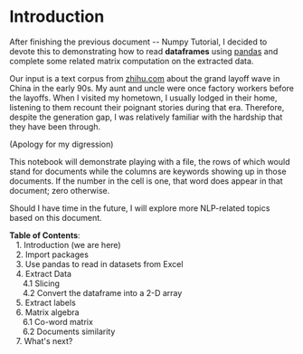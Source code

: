 # Introduction
After finishing the previous document -- Numpy Tutorial, I decided to devote this to demonstrating how to read **dataframes** using [pandas](https://pandas.pydata.org/docs/reference/io.html) and complete some related matrix computation on the extracted data.

Our input is a text corpus from [zhihu.com](https://www.zhihu.com/question/21051140) about the grand layoff wave in China in the early 90s. My aunt and uncle were once factory workers before the layoffs. When I visited my hometown, I usually lodged in their home, listening to them recount their poignant stories during that era. Therefore, despite the generation gap, I was relatively familiar with the hardship that they have been through.  

(Apology for my digression)

This notebook will demonstrate playing with a file, the rows of which would stand for documents while the columns are keywords showing up in those documents. If the number in the cell is one, that word does appear in that document; zero otherwise.


Should I have time in the future, I will explore more NLP-related topics based on this document.  

**Table of Contents**:<br>
&nbsp;&nbsp;&nbsp;1. Introduction (we are here)<br>
&nbsp;&nbsp;&nbsp;2. Import packages<br>
&nbsp;&nbsp;&nbsp;3. Use pandas to read in datasets from Excel<br>
&nbsp;&nbsp;&nbsp;4. Extract Data<br>
&nbsp;&nbsp;&nbsp;&nbsp;&nbsp;&nbsp;4.1 Slicing<br>
&nbsp;&nbsp;&nbsp;&nbsp;&nbsp;&nbsp;4.2 Convert the dataframe into a 2-D array<br>
&nbsp;&nbsp;&nbsp;5. Extract labels<br>
&nbsp;&nbsp;&nbsp;6. Matrix algebra<br>
&nbsp;&nbsp;&nbsp;&nbsp;&nbsp;&nbsp;6.1 Co-word matrix<br>
&nbsp;&nbsp;&nbsp;&nbsp;&nbsp;&nbsp;6.2 Documents similarity<br>
&nbsp;&nbsp;&nbsp;7. What's next?<br>